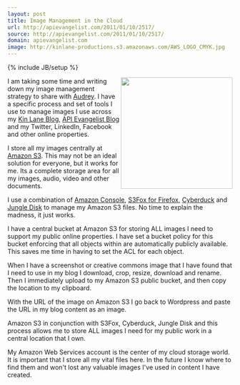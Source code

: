 ```yaml
---
layout: post
title: Image Management in the Cloud
url: http://apievangelist.com/2011/01/10/2517/
source: http://apievangelist.com/2011/01/10/2517/
domain: apievangelist.com
image: http://kinlane-productions.s3.amazonaws.com/AWS_LOGO_CMYK.jpg
---
```

{% include JB/setup %}<p><img src="http://kinlane-productions.s3.amazonaws.com/AWS_LOGO_CMYK.jpg" alt="" width="250" align="right" />I am taking some time and writing down my image management strategy to share with <a href="http://www.audreywatters.com" target="_blank">Audrey</a>.  I have a specific process and set of tools I use to manage images I use across my <a href="http://www.kinlane.com" target="_blank">Kin Lane Blog</a>, <a href="http://www.apievangelist.com/">API Evangelist Blog</a> and my Twitter, LinkedIn, Facebook and other online properties.<p></p>
I store all my images centrally at <a href="http://www.kinlane.com/category/amazon/amazon-s3/">Amazon S3</a>.  This may not be an ideal solution for everyone, but it works for me.  Its a complete storage area for all my images, audio, video and other documents.<p></p>
I use a combination of <a href="https://console.aws.amazon.com" target="_blank">Amazon Console</a>, <a href="https://addons.mozilla.org/en-US/firefox/addon/3247/" target="_blank">S3Fox for Firefox</a>, <a href="http://cyberduck.ch/" target="_blank">Cyberduck</a> and <a href="https://www.jungledisk.com/" target="_blank">Jungle Disk</a> to manage my Amazon S3 files.  No time to explain the madness, it just works.<p></p>
I have a central bucket at Amazon S3 for storing ALL images I need to support my public online properties.   I have set a bucket policy for this bucket enforcing that all objects within are automatically publicly available.  This saves me time in having to set the ACL for each object.<p></p>
When I have a screenshot or creative commons image that I have found that I need to use in my blog I download, crop, resize, download and rename.    Then I immediately upload to my Amazon S3 public bucket, and then copy the location to my clipboard.<p></p>
With the URL of the image on Amazon S3 I go back to Wordpress and paste the URL in my blog content as an image.<p></p>
Amazon S3 in conjunction with S3Fox, Cyberduck, Jungle Disk and this process allows me to store ALL images I need for my public work in a central location that I own.<p></p>
My Amazon Web Services account is the center of my cloud storage world.  It is important that I store all my vital files here.  In the future I know where to find them and won't lost any valuable images I've used in content I have created.</p>
